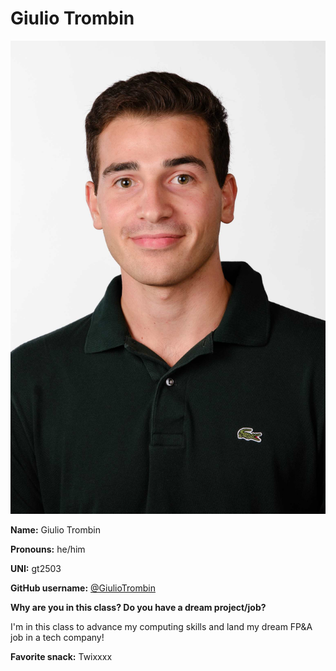 # Giulio Trombin

![Giulio](/img/people/giulio.jpg)

**Name:** Giulio Trombin

**Pronouns:** he/him

**UNI:** gt2503

**GitHub username:** [@GiulioTrombin](https://github.com/GiulioTrombin)

**Why are you in this class? Do you have a dream project/job?**

I'm in this class to advance my computing skills and land my dream FP&A job in a tech company!

**Favorite snack:** Twixxxx
